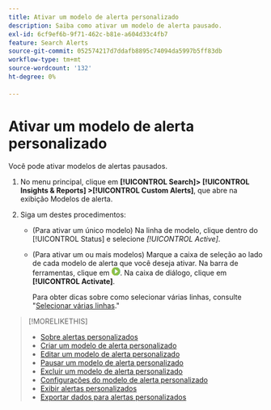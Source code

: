 ```yaml
---
title: Ativar um modelo de alerta personalizado
description: Saiba como ativar um modelo de alerta pausado.
exl-id: 6cf9ef6b-9f71-462c-b81e-a604d33c4fb7
feature: Search Alerts
source-git-commit: 052574217d7ddafb8895c74094da5997b5ff83db
workflow-type: tm+mt
source-wordcount: '132'
ht-degree: 0%

---
```


# Ativar um modelo de alerta personalizado

Você pode ativar modelos de alertas pausados.

1. No menu principal, clique em **[!UICONTROL Search]> [!UICONTROL Insights & Reports] >[!UICONTROL Custom Alerts]**, que abre na exibição Modelos de alerta.

1. Siga um destes procedimentos:

   * (Para ativar um único modelo) Na linha de modelo, clique dentro do [!UICONTROL Status] e selecione *[!UICONTROL Active]*.

   * (Para ativar um ou mais modelos) Marque a caixa de seleção ao lado de cada modelo de alerta que você deseja ativar. Na barra de ferramentas, clique em ![Ativar](/help/search-social-commerce/assets/activate.png "Ativar"). Na caixa de diálogo, clique em **[!UICONTROL Activate]**.

     Para obter dicas sobre como selecionar várias linhas, consulte &quot;[Selecionar várias linhas](/help/search-social-commerce/common-tasks/navigation-editing-selection/multiple-rows-select.md).&quot;

>[!MORELIKETHIS]
>
>* [Sobre alertas personalizados](alert-about.md)
>* [Criar um modelo de alerta personalizado](alert-template-create.md)
>* [Editar um modelo de alerta personalizado](alert-template-edit.md)
>* [Pausar um modelo de alerta personalizado](alert-template-pause.md)
>* [Excluir um modelo de alerta personalizado](alert-template-delete.md)
>* [Configurações do modelo de alerta personalizado](alert-template-settings.md)
>* [Exibir alertas personalizados](alert-view.md)
>* [Exportar dados para alertas personalizados](alert-export-data.md)
